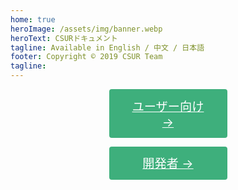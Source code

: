 ```yaml
---
home: true
heroImage: /assets/img/banner.webp
heroText: CSURドキュメント
tagline: Available in English / 中文 / 日本語
footer: Copyright © 2019 CSUR Team
tagline:  
---
```


<p align="center"><a href="/ja/docs/guide/" class="nav-link action-button" style="width: 189px; display:inline-block; font-size:1.2rem; color:#fff; background-color:#3eaf7c; padding: .8rem 1.6rem; border-radius:4px; transition: background-color .1s ease; box-sizing:border-box; border-buttom: 1px soild #389d70;"">ユーザー向け →</a></p>
<p align="center"><a href="/ja/docs/dev/" class="nav-link action-button" style="width:189px; display:inline-block; font-size:1.2rem; color:#fff; background-color:#3eaf7c; padding: .8rem 1.6rem; border-radius:4px; transition: background-color .1s ease; box-sizing:border-box; border-buttom: 1px soild #389d70;">開発者 →</a></p>